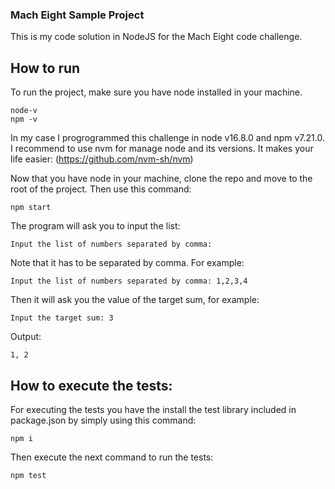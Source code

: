 ### Mach Eight Sample Project

This is my code solution in NodeJS for the Mach Eight code challenge.

## How to run
To run the project, make sure you have node installed in your machine.
```
node-v
npm -v
```

In my case I progrogrammed this challenge in node v16.8.0 and npm v7.21.0.
I recommend to use nvm for manage node and its versions. It makes your life easier:
(https://github.com/nvm-sh/nvm)

Now that you have node in your machine, clone the repo and move to the root of the project. Then use this command: 

```
npm start
```

The program will ask you to input the list:

```
Input the list of numbers separated by comma: 
```

Note that it has to be separated by comma. For example:

```
Input the list of numbers separated by comma: 1,2,3,4
```

Then it will ask you the value of the target sum, for example:

```
Input the target sum: 3
```

Output: 
```
1, 2
```

## How to execute the tests:
For executing the tests you have the install the test library included in package.json by simply using this command:

```
npm i
```

Then execute the next command to run the tests:

```
npm test
```
